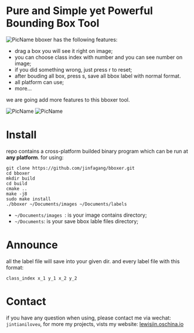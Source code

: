# Pure and Simple yet Powerful Bounding Box Tool

![PicName](http://ofwzcunzi.bkt.clouddn.com/xFIQaxeKRWNAkdPS.png)
bboxer has the following features:
* drag a box you will see it right on image;
* you can choose class index with number and you can see number on image;
* if you did something wrong, just press r to reset;
* after bouding all box, press s, save all bbox label with normal format.
* all platform can use;
* more...

we are going add more features to this bboxer tool.

![PicName](http://ofwzcunzi.bkt.clouddn.com/IjGwZZL1Y0O3Wv0r.png)
![PicName](http://ofwzcunzi.bkt.clouddn.com/rrwxqpZPNhlhV3YT.png)
# Install
repo contains a cross-platform builded binary program which can be run at **any platform**.
for using:
```
git clone https://github.com/jinfagang/bboxer.git
cd bboxer
mkdir build
cd build
cmake ..
make -j8
sudo make install
./bboxer ~/Documents/images ~/Documents/labels
```
* `~/Documents/images `: is your image contains directory;
* `~/Documents`: is your save bbox lable files directory;

# Announce

all the label file will save into your given dir. and every label file with this format:
```
class_index x_1 y_1 x_2 y_2
```

# Contact
if you have any question when using, please contact me via wechat: `jintianiloveu`, for more my projects, vists my website:
[lewisjin.oschina.io](https://lewisjin.oschina.io)
